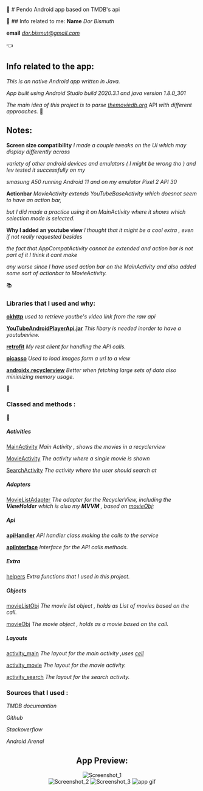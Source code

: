 
:iphone: # Pendo Android app based on TMDB's api 


:wave: ## Info related to me:
**Name**  *Dor Bismuth*


**email**  *dor.bismut@gmail.com*

:point_left:
## Info related to the app:
*This is an native Android app written in Java.*

*App built using Android Studio build 2020.3.1 and java version 1.8.0_301*

*The main idea of this project is to parse [themoviedb.org](https://www.themoviedb.org/)* API
*with different approaches.*
:newspaper:
## Notes:

**Screen size compatibility**  *I made a couple tweaks on the UI which may display differently across*

*variety of other android devices and emulators ( I might be wrong tho ) and Iev tested it successfully on my*

*smasung A50 running Android 11 and on my emulator Pixel 2 API 30*


**Actionbar**  *MovieActivity extends  YouTubeBaseActivity which doesnot seem to have an action bar,*

*but I did made a practice using it on MainActivity where it shows which selection mode is selected.*

**Why I added an youtube view**  *I thought that it might be a cool extra , even if not really requested besides*

*the fact that AppCompatActivity cannot be extended and action bar is not part of it I think it cant make*

*any worse since I have used action bar on the MainActivity and also added some sort of actionbar to MovieActivity.*

:books:
### Libraries that I used and why:
**[okhttp](https://square.github.io)**  *used to retrieve youtbe's video link from the raw api*

**[YouTubeAndroidPlayerApi.jar](https://developers.google.com/youtube/android/player/downloads)**  *This libary is needed inorder to have a youtubeview.*

**[retrofit](https://square.github.io/retrofit/)**  *My rest client for handling the API calls.*

**[picasso](https://square.github.io/picasso/)**  *Used to load images form a url to a view*

**[androidx.recyclerview](https://developer.android.com/jetpack/androidx/releases/recyclerview)**  *Better when fetching large sets of data also minimizing memory usage.*


 

:open_book: 
### Classed and methods : 

:closed_book: 
##### Activities
[MainActivity](https://github.com/D0rb/PendoTMDBApp/blob/master/app/src/main/java/com/example/pendotmdb/activities/MainActivity.java)  *Main Activity , shows the movies in a recyclerview*
 
[MovieActivity](https://github.com/D0rb/PendoTMDBApp/blob/master/app/src/main/java/com/example/pendotmdb/activities/MovieActivity.java)  *The activity where a single movie is shown*
  
[SearchActivity](https://github.com/D0rb/PendoTMDBApp/blob/master/app/src/main/java/com/example/pendotmdb/activities/SearchActivity.java)  *The activity where the user should search at*
  
 ##### Adapters
 [MovieListAdapter](https://github.com/D0rb/PendoTMDBApp/blob/master/app/src/main/java/com/example/pendotmdb/activities/MovieListAdapter.java)  *The adapter for the RecyclerView, including the **ViewHolder** which is also my **MVVM** ,*
*based on [movieObj](https://github.com/D0rb/PendoTMDBApp/blob/master/app/src/main/java/com/example/pendotmdb/objects/movieObj.java);*
 ##### Api
**[apiHandler](https://github.com/D0rb/PendoTMDBApp/blob/master/app/src/main/java/com/example/pendotmdb/api/apiHandler.java)** *API handler class making the calls to the service*

**[apiInterface](https://github.com/D0rb/PendoTMDBApp/blob/master/app/src/main/java/com/example/pendotmdb/api/apiInterface.java)**  *Interface for the API calls methods.*
 ##### Extra
 [helpers](https://github.com/D0rb/PendoTMDBApp/blob/master/app/src/main/java/com/example/pendotmdb/extra/helpers.java)  *Extra functions that I used in this project.*
 ##### Objects
 [movieListObj](https://github.com/D0rb/PendoTMDBApp/blob/master/app/src/main/java/com/example/pendotmdb/objects/movieListObj.java)  *The movie list object , holds as List of movies based on the call.*

  [movieObj](https://github.com/D0rb/PendoTMDBApp/blob/master/app/src/main/java/com/example/pendotmdb/objects/movieObj.java)  *The movie object , holds as a movie based on the call.*

  ##### Layouts
[activity_main](https://github.com/D0rb/PendoTMDBApp/tree/master/app/src/main/res/layout/activity_main.xml) *The layout for the main activity ,uses [cell](https://github.com/D0rb/PendoTMDBApp/tree/master/app/src/main/res/layout/cell.xml)*

[activity_movie](https://github.com/D0rb/PendoTMDBApp/tree/master/app/src/main/res/layout/activity_movie.xml)  *The layout for the movie activity.*

[activity_search](https://github.com/D0rb/PendoTMDBApp/tree/master/app/src/main/res/layout/activity_search.xml)  *The layout for the search activity.*

### Sources that I used :
*TMDB documantion*

*Github*

*Stackoverflow*

*Android Arenal*


<div align="center">

## App Preview:
![Screenshot_1](Screenshot_1.png "Screenshot_1")  
![Screenshot_2](Screenshot_2.png "Screenshot_2") 
![Screenshot_3](Screenshot_3.png "Screenshot_3")
![app gif](app.gif "app gif")
